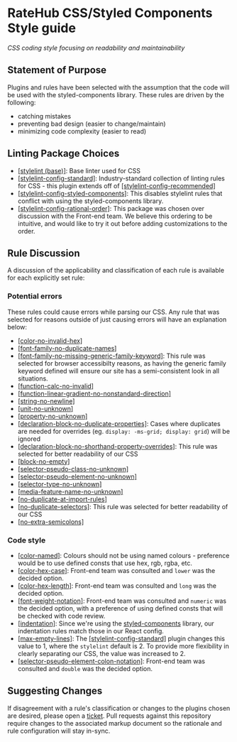 # RateHub CSS/Styled Components Style guide
*CSS coding style focusing on readability and maintainability*

## Statement of Purpose
Plugins and rules have been selected with the assumption that the code will be used with the styled-components library. These rules are driven by the following:
* catching mistakes
* preventing bad design (easier to change/maintain)
* minimizing code complexity (easier to read)

## Linting Package Choices
* [[stylelint (base)]](https://github.com/stylelint/stylelint): Base linter used for CSS
* [[stylelint-config-standard]](https://github.com/stylelint/stylelint-config-standard): Industry-standard collection of linting rules for CSS - this plugin extends off of [[stylelint-config-recommended]](https://github.com/stylelint/stylelint-config-recommended)
* [[stylelint-config-styled-components]](https://github.com/styled-components/stylelint-config-styled-components): This disables stylelint rules that conflict with using the styled-components library.
* [[stylelint-config-rational-order]](https://github.com/constverum/stylelint-config-rational-order): This package was chosen over discussion with the Front-end team. We believe this ordering to be intuitive, and would like to try it out before adding customizations to the order.

## Rule Discussion
A discussion of the applicability and classification of each rule is available for each explicitly set rule:

### Potential errors
These rules could cause errors while parsing our CSS. Any rule that was selected for reasons outside of just causing errors will have an explanation below:
* [[color-no-invalid-hex]](https://stylelint.io/user-guide/rules/color-no-invalid-hex/)
* [[font-family-no-duplicate-names]](https://stylelint.io/user-guide/rules/font-family-no-duplicate-names/)
* [[font-family-no-missing-generic-family-keyword]](https://stylelint.io/user-guide/rules/font-family-no-missing-generic-family-keyword/): This rule was selected for browser accessibilty reasons, as having the generic family keyword defined will ensure our site has a semi-consistent look in all situations.
* [[function-calc-no-invalid]](https://stylelint.io/user-guide/rules/function-calc-no-invalid/)
* [[function-linear-gradient-no-nonstandard-direction]](https://stylelint.io/user-guide/rules/function-linear-gradient-no-nonstandard-direction/)
* [[string-no-newline]](https://stylelint.io/user-guide/rules/string-no-newline/)
* [[unit-no-unknown]](https://stylelint.io/user-guide/rules/unit-no-unknown/)
* [[property-no-unknown]](https://stylelint.io/user-guide/rules/property-no-unknown/)
* [[declaration-block-no-duplicate-properties]](https://stylelint.io/user-guide/rules/declaration-block-no-duplicate-properties): Cases where duplicates are needed for overrides (eg. `display: -ms-grid; display: grid`) will be ignored
* [[declaration-block-no-shorthand-property-overrides]](https://stylelint.io/user-guide/rules/declaration-block-no-shorthand-property-overrides/): This rule was selected for better readability of our CSS
* [[block-no-empty]](https://stylelint.io/user-guide/rules/block-no-empty/)
* [[selector-pseudo-class-no-unknown]](https://stylelint.io/user-guide/rules/selector-pseudo-class-no-unknown/)
* [[selector-pseudo-element-no-unknown]](https://stylelint.io/user-guide/rules/selector-pseudo-element-no-unknown/)
* [[selector-type-no-unknown]](https://stylelint.io/user-guide/rules/selector-type-no-unknown/)
* [[media-feature-name-no-unknown]](https://stylelint.io/user-guide/rules/media-feature-name-no-unknown/)
* [[no-duplicate-at-import-rules]](https://stylelint.io/user-guide/rules/no-duplicate-at-import-rules/)
* [[no-duplicate-selectors]](https://stylelint.io/user-guide/rules/no-duplicate-selectors/): This rule was selected for better readability of our CSS
* [[no-extra-semicolons]](https://stylelint.io/user-guide/rules/no-extra-semicolons/)

### Code style
* [[color-named]](https://stylelint.io/user-guide/rules/color-named/): Colours should not be using named colours - preference would be to use defined consts that use hex, rgb, rgba, etc.
* [[color-hex-case]](https://stylelint.io/user-guide/rules/color-hex-case/): Front-end team was consulted and `lower` was the decided option.
* [[color-hex-length]](https://stylelint.io/user-guide/rules/color-hex-length/): Front-end team was consulted and `long` was the decided option.
* [[font-weight-notation]](https://stylelint.io/user-guide/rules/font-weight-notation/): Front-end team was consulted and `numeric` was the decided option, with a preference of using defined consts that will be checked with code review.
* [[indentation]](https://stylelint.io/user-guide/rules/indentation/): Since we're using the [styled-components](https://www.styled-components.com/) library, our indentation rules match those in our React config.
* [[max-empty-lines]](https://stylelint.io/user-guide/rules/max-empty-lines/): The [[stylelint-config-standard]](https://github.com/stylelint/stylelint-config-standard) plugin changes this value to 1, where the `stylelint` default is 2. To provide more flexibility in clearly separating our CSS, the value was increased to 2. 
* [[selector-pseudo-element-colon-notation]](https://stylelint.io/user-guide/rules/selector-pseudo-element-colon-notation/): Front-end team was consulted and `double` was the decided option.


## Suggesting Changes
If disagreement with a rule's classification or changes to the plugins chosen are desired, please open a [ticket](https://github.com/ratehub/code-style/issues).  Pull requests against this repository require changes to the associated markup document so the rationale and rule configuration will stay in-sync.
